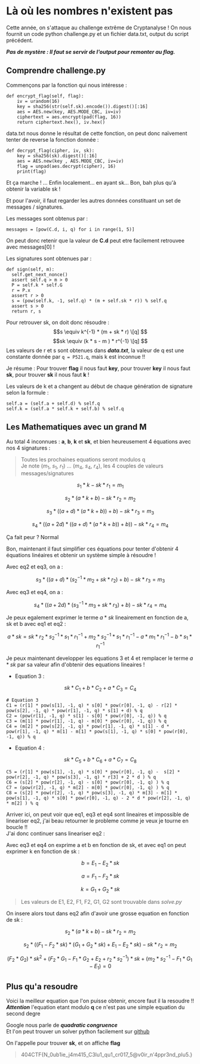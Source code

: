 # Là où les nombres n'existent pas

Cette année, on s'attaque au challenge extrême de Cryptanalyse !
On nous fournit un code python challenge.py et un fichier data.txt, output du script précédent.   

***Pas de mystère : Il faut se servir de l'output pour remonter au flag.***

## Comprendre challenge.py

Commençons par la fonction qui nous intéresse :

```python3
def encrypt_flag(self, flag):
    iv = urandom(16)
    key = sha256(str(self.sk).encode()).digest()[:16]
    aes = AES.new(key, AES.MODE_CBC, iv=iv)
    ciphertext = aes.encrypt(pad(flag, 16))
    return ciphertext.hex(), iv.hex()
```

data.txt nous donne le résultat de cette fonction, on peut donc naïvement tenter de reverse la fonction donnée :
```python3
def decrypt_flag(cipher, iv, sk):
    key = sha256(sk).digest()[:16]
    aes = AES.new(key , AES.MODE_CBC, iv=iv)
    flag = unpad(aes.decrypt(cipher), 16)
    print(flag)
```
Et ça marche ! ... Enfin localement... en ayant sk... Bon, bah plus qu'à obtenir la variable sk !  

Et pour l'avoir, il faut regarder les autres données constituant un set de messages / signatures.

Les messages sont obtenus par :
```python3
messages = [pow(C.d, i, q) for i in range(1, 5)]
```
On peut donc retenir que la valeur de **C.d** peut etre facilement retrouvee avec messages[0] !

Les signatures sont obtenues par :
```python3
def sign(self, m):
  self.get_next_nonce()
  assert self.q > m > 0
  P = self.k * self.G
  r = P.x
  assert r > 0
  s = (pow(self.k, -1, self.q) * (m + self.sk * r)) % self.q
  assert s > 0
  return r, s
```
Pour retrouver sk, on doit donc résoudre :
$$s \equiv k^{-1} * (m + sk * r) \[q]  $$
$$sk \equiv (k * s - m ) * r^{-1} \[q] $$
Les valeurs de r et s sont obtenues dans ***data.txt***, la valeur de q est une constante donnée par `q = P521.q`, mais k est inconnue !!

Je résume : Pour trouver **flag** il nous faut **key**, pour trouver **key** il nous faut **sk**, pour trouver **sk** il nous faut **k** !

Les valeurs de k et a changent au début de chaque génération de signature selon la formule :
```python3
self.a = (self.a + self.d) % self.q
self.k = (self.a * self.k + self.b) % self.q
```

## Les Mathematiques avec un grand M

Au total 4 inconnues : **a**, **b**, **k** et **sk**, et bien heureusement 4 équations avec nos 4 signatures :
> Toutes les prochaines equations seront modulos q  
> Je note ($m_1$, $s_1$, $r_1$) ... ($m_4$, $s_4$, $r_4$), les 4 couples de valeurs messages/signatures

$$ s_1 * k  - sk * r_1 = m_1 $$  

$$ s_2 * (a * k + b)  - sk * r_2 = m_2 $$  

$$ s_3 * ((a + d) * (a * k + b)) + b)  - sk * r_3 = m_3 $$  

$$ s_4 * ((a + 2d) * ((a + d) * (a * k + b)) + b))  - sk * r_4 = m_4 $$  

Ça fait peur ? Normal

Bon, maintenant il faut simplifier ces équations pour tenter d'obtenir 4 équations linéaires et obtenir un système simple à résoudre !

Avec eq2 et eq3, on a :

$$ s_3 * ((a + d) * (s_2^{-1} * m_2 + sk * r_2) + b)  - sk * r_3 = m_3 $$  

Avec eq3 et eq4, on a :

$$ s_4 * ((a + 2d) * (s_3^{-1} * m_3 + sk * r_3) + b)  - sk * r_4 = m_4 $$  

Je peux egalement exprimer le terme $a * sk$ lineairement en fonction de a, sk et b avec eq1 et eq2 :

$$ a * sk = sk * r_2 * s_2^{-1}  * s_1 * r_1^{-1} + m_2 * s_2^{-1} * s_1 * r_1^{-1} - a * m_1* r_1^{-1} - b  * s_1 * r_1^{-1}$$  

Je peux maintenant developper les equations 3 et 4  et remplacer le terme $a * sk$ par sa valeur afin d'obtenir des equations lineaires !
 
* Equation 3 :

$$ sk * C_1 + b * C_2 + a * C_3 = C_4 $$ 

```python3
# Equation 3
C1 = (r[1] * pow(s[1], -1, q) * s[0] * pow(r[0], -1, q) - r[2] * pow(s[2], -1, q) * pow(r[1], -1, q) * s[1] + d) % q
C2 = (pow(r[1], -1, q) * s[1] - s[0] * pow(r[0], -1, q)) % q
C3 = (m[1] * pow(r[1], -1, q) - m[0] * pow(r[0], -1, q)) % q
C4 = (m[2] * pow(s[2], -1, q) * pow(r[1], -1, q) * s[1] - d * pow(r[1], -1, q) * m[1] - m[1] * pow(s[1], -1, q) * s[0] * pow(r[0], -1, q)) % q
```

* Equation 4 :

$$ sk * C_5 + b * C_6 + a * C_7 = C_8 $$ 

```python3
C5 = (r[1] * pow(s[1], -1, q) * s[0] * pow(r[0], -1, q) -  s[2] * pow(r[2], -1, q) * pow(s[3], -1, q) * r[3] + 2 * d ) % q
C6 = (s[2] * pow(r[2], -1, q) - s[0] * pow(r[0], -1, q) ) % q
C7 = (pow(r[2], -1, q) * m[2] - m[0] * pow(r[0], -1, q) ) % q
C8 = (s[2] * pow(r[2], -1, q) * pow(s[3], -1, q) * m[3] - m[1] * pow(s[1], -1, q) * s[0] * pow(r[0], -1, q) - 2 * d * pow(r[2], -1, q) * m[2] ) % q
```

Arriver ici, on peut voir que eq1, eq3 et eq4 sont lineaires et impossible de lineariser eq2, j'ai beau retourner le probleme comme je veux je tourne en boucle !!  
J'ai donc continuer sans lineariser eq2 :

Avec eq3 et eq4 on exprime a et b en fonction de sk, et avec eq1 on peut exprimer k en fonction de sk :

$$ b = E_1 - E_2 * sk $$

$$ a = F_1 - F_2 * sk $$

$$ k = G_1 + G_2 * sk $$

> Les valeurs de E1, E2, F1, F2, G1, G2 sont trouvable dans *solve.py*

On insere alors tout dans eq2 afin d'avoir une grosse equation en fonction de sk :

$$ s_2 * (a * k + b)  - sk * r_2 = m_2 $$  

$$ s_2 * ((F_1 - F_2 * sk) * (G_1 + G_2 * sk) + E_1 - E_2 * sk)  - sk * r_2 = m_2 $$  

$$ (F_2 * G_2) * sk^{2} + (F_2 * G_1 - F_1 * G_2 + E_2 + r_2 * s_2^{-1}) * sk + (m_2 * s_2^{-1} - F_1 * G_1 - E_1) = 0 $$  

## Plus qu'a resoudre

Voici la meilleur equation que l'on puisse obtenir, encore faut il la resoudre !!  
***Attention*** l'equation etant modulo **q** ce n'est pas une simple equation du second degre  

Google nous parle de ***quadratic congruence***  
Et l'on peut trouver un solver python facilement sur [github](https://github.com/panoti/CH_QuadraticCongruenceSolver)

On l'appelle pour trouver **sk**, et on affiche **flag**

>404CTF{N_0ub1ie_j4m415_C3lu1_qu1_cr017_5@v0ir_n'4ppr3nd_plu5.}
